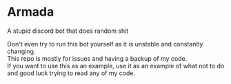 # Armada  

A stupid discord bot that does random shit  
  
Don't even try to run this bot yourself as it is unstable and constantly changing.  
This repo is mostly for issues and having a backup of my code.  
If you want to use this as an example, use it as an example of what not to do and good luck trying to read any of my code.  
